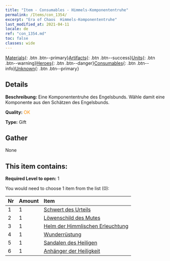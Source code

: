 ```yaml
---
title: "Item - Consumables - Himmels-Komponententruhe"
permalink: /Items/con_1354/
excerpt: "Era of Chaos  Himmels-Komponententruhe"
last_modified_at: 2021-04-11
locale: de
ref: "con_1354.md"
toc: false
classes: wide
---
```

 [Materials](/de/Items/){: .btn .btn--primary}[Artifacts](/de/Items/Artifacts/){: .btn .btn--success}[Units](/de/Items/Units/){: .btn .btn--warning}[Heroes](/de/Items/Heroes/){: .btn .btn--danger}[Consumables](/de/Items/Consumables/){: .btn .btn--info}[Unknown](/de/Items/Unknown/){: .btn .btn--primary}

## Details
 **Beschreibung:** Eine Komponententruhe des Engelsbunds. Wähle damit eine Komponente aus den Schätzen des Engelsbunds.

 **Quality:** <span style="color: #FF8C00">OK</span>

 **Type:** Gift

## Gather

  None

## This item contains:

 **Required Level to open:** 1

 You would need to choose 1 item from the list (0):

  | Nr | Amount |     Item    |
  |:---|:-------|:------------|
  | 1 | 1 | [Schwert des Urteils](/de/Items/art_150/) | 
  | 2 | 1 | [Löwenschild des Mutes](/de/Items/art_151/) | 
  | 3 | 1 | [Helm der Himmlischen Erleuchtung](/de/Items/art_152/) | 
  | 4 | 1 | [Wunderrüstung](/de/Items/art_153/) | 
  | 5 | 1 | [Sandalen des Heiligen](/de/Items/art_154/) | 
  | 6 | 1 | [Anhänger der Heiligkeit](/de/Items/art_155/) | 
